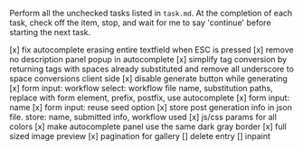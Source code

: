 Perform all the unchecked tasks listed in `task.md`. At the completion of each task, check off the item, stop, and wait for me to say 'continue' before starting the next task.

[x] fix autocomplete erasing entire textfield when ESC is pressed
[x] remove no description panel popup in autocomplete
[x] simplify tag conversion by returning tags with spaces already substituted and remove all underscore to space conversions client side
[x] disable generate button while generating
[x] form input: workflow select: workflow file name, substitution paths, replace with form element, prefix, postfix, use autocomplete
[x] form input: name
[x] form input: reuse seed option
[x] store post generation info in json file. store: name, submitted info, workflow used
[x] js/css params for all colors
[x] make autocomplete panel use the same dark gray border
[x] full sized image preview
[x] pagination for gallery
[] delete entry
[] inpaint